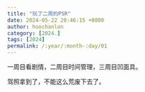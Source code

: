 ```yaml
---
title: "玩了二周的P5R"
date: 2024-05-22 20:46:15 +0800
author: hoochanlon
category: [2024.]
tags: [2024]
permalink: /:year/:month-:day/01
---
```

一周目看剧情，二周目时间管理，三周目凹面具。

<!-- more -->

驾照拿到了，不能这么荒废下去了。